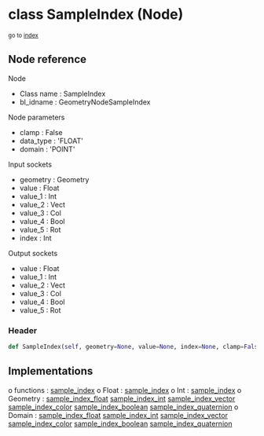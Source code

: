 # class SampleIndex (Node)

<sub>go to [index](/docs/index.md)</sub>

## Node reference

Node
 - Class name : SampleIndex
 - bl_idname : GeometryNodeSampleIndex

Node parameters
 - clamp : False
 - data_type : 'FLOAT'
 - domain : 'POINT'

Input sockets
 - geometry : Geometry
 - value : Float
 - value_1 : Int
 - value_2 : Vect
 - value_3 : Col
 - value_4 : Bool
 - value_5 : Rot
 - index : Int

Output sockets
 - value : Float
 - value_1 : Int
 - value_2 : Vect
 - value_3 : Col
 - value_4 : Bool
 - value_5 : Rot

### Header

``` python
def SampleIndex(self, geometry=None, value=None, index=None, clamp=False, data_type='FLOAT', domain='POINT', node_label=None, node_color=None):
```

## Implementations

o functions : [sample_index](#sample_index)
o Float : [sample_index](#sample_index) 
o Int : [sample_index](#sample_index) 
o Geometry : [sample_index_float](#sample_index_float) [sample_index_int](#sample_index_int) [sample_index_vector](#sample_index_vector) [sample_index_color](#sample_index_color) [sample_index_boolean](#sample_index_boolean) [sample_index_quaternion](#sample_index_quaternion) 
o Domain : [sample_index_float](#sample_index_float) [sample_index_int](#sample_index_int) [sample_index_vector](#sample_index_vector) [sample_index_color](#sample_index_color) [sample_index_boolean](#sample_index_boolean) [sample_index_quaternion](#sample_index_quaternion) 

